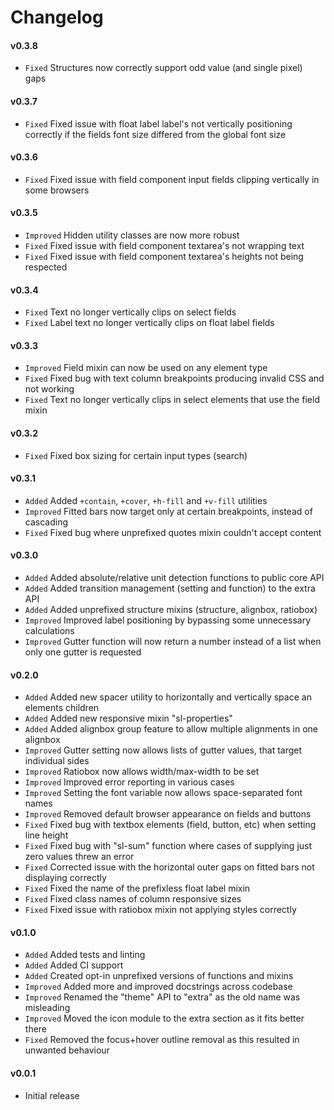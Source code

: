 # Changelog

#### v0.3.8
- `Fixed` Structures now correctly support odd value (and single pixel) gaps

#### v0.3.7
- `Fixed` Fixed issue with float label label's not vertically positioning correctly if the fields font size differed from the global font size

#### v0.3.6
- `Fixed` Fixed issue with field component input fields clipping vertically in some browsers

#### v0.3.5
- `Improved` Hidden utility classes are now more robust
- `Fixed` Fixed issue with field component textarea's not wrapping text
- `Fixed` Fixed issue with field component textarea's heights not being respected

#### v0.3.4
- `Fixed` Text no longer vertically clips on select fields
- `Fixed` Label text no longer vertically clips on float label fields

#### v0.3.3
- `Improved` Field mixin can now be used on any element type
- `Fixed` Fixed bug with text column breakpoints producing invalid CSS and not working
- `Fixed` Text no longer vertically clips in select elements that use the field mixin

#### v0.3.2
- `Fixed` Fixed box sizing for certain input types (search)

#### v0.3.1
- `Added` Added `+contain`, `+cover`, `+h-fill` and `+v-fill` utilities
- `Improved` Fitted bars now target only at certain breakpoints, instead of cascading
- `Fixed` Fixed bug where unprefixed quotes mixin couldn't accept content

#### v0.3.0

- `Added` Added absolute/relative unit detection functions to public core API
- `Added` Added transition management (setting and function) to the extra API
- `Added` Added unprefixed structure mixins (structure, alignbox, ratiobox)
- `Improved` Improved label positioning by bypassing some unnecessary calculations
- `Improved` Gutter function will now return a number instead of a list when only one gutter is requested

#### v0.2.0
- `Added` Added new spacer utility to horizontally and vertically space an elements children
- `Added` Added new responsive mixin "sl-properties"
- `Added` Added alignbox group feature to allow multiple alignments in one alignbox
- `Improved` Gutter setting now allows lists of gutter values, that target individual sides
- `Improved` Ratiobox now allows width/max-width to be set
- `Improved` Improved error reporting in various cases
- `Improved` Setting the font variable now allows space-separated font names
- `Improved` Removed default browser appearance on fields and buttons
- `Fixed` Fixed bug with textbox elements (field, button, etc) when setting line height
- `Fixed` Fixed bug with "sl-sum" function where cases of supplying just zero values threw an error
- `Fixed` Corrected issue with the horizontal outer gaps on fitted bars not displaying correctly
- `Fixed` Fixed the name of the prefixless float label mixin
- `Fixed` Fixed class names of column responsive sizes
- `Fixed` Fixed issue with ratiobox mixin not applying styles correctly

#### v0.1.0
- `Added` Added tests and linting
- `Added` Added CI support
- `Added` Created opt-in unprefixed versions of functions and mixins
- `Improved` Added more and improved docstrings across codebase
- `Improved` Renamed the "theme" API to "extra" as the old name was misleading
- `Improved` Moved the icon module to the extra section as it fits better there
- `Fixed` Removed the focus+hover outline removal as this resulted in unwanted behaviour

#### v0.0.1
- Initial release
